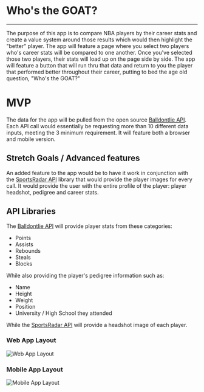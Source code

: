 # **Who's the GOAT?**
---
The purpose of this app is to compare NBA players by their career stats and create a value system around those results which would then highlight the "better" player. The app will feature a page where you select two players who's career stats will be  compared to one another.  Once you've selected those two players, their stats will load up on the page side by side.  The app will feature a button that will run thru that data and return to you the player that performed better throughout their career, putting to bed the age old question, "Who's the GOAT?" 
# MVP
The data for the app will be pulled from the open source [Balldontlie API]('https://www.balldontlie.io/#introduction'). Each API call would essentially be requesting more than 10 different data inputs, meeting the 3 minimum requirement. It will feature both a browser and mobile version. 

## Stretch Goals / Advanced features
An added feature to the app would be to have it work in conjunction with the [SportsRadar API]('https://sportradar.us/2018/10/nba-headshots-now-available/') library that would provide the player images for every call. It would provide the user with the entire profile of the player: player headshot, pedigree and career stats.

## API Libraries
The [Balldontlie API]('https://www.balldontlie.io/#introduction') will provide player stats from these categories:
* Points
* Assists
* Rebounds
* Steals
* Blocks 

While also providing the player's pedigree information such as:
* Name
* Height
* Weight
* Position
* University / High School they attended

While the [SportsRadar API]('https://sportradar.us/2018/10/nba-headshots-now-available/') will provide a headshot image of each player.

### Web App Layout
![Web App Layout](https://i.imgur.com/H3jjlvp.png)

### Mobile App Layout
![Mobile App Layout](https://i.imgur.com/ObkftAA.png)
